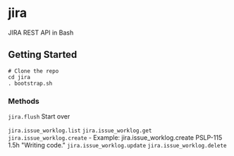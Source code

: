 # jira
JIRA REST API in Bash

## Getting Started

```
# Clone the repo
cd jira
. bootstrap.sh
```

### Methods

`jira.flush` Start over

`jira.issue_worklog.list`
`jira.issue_worklog.get`
`jira.issue_worklog.create` - Example: jira.issue_worklog.create PSLP-115 1.5h "Writing code."
`jira.issue_worklog.update`
`jira.issue_worklog.delete`
